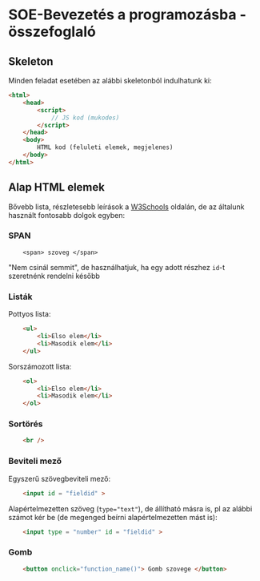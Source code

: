 # SOE-Bevezetés a programozásba - összefoglaló

## Skeleton 

Minden feladat esetében az alábbi skeletonból indulhatunk ki:

```html
<html>
    <head>
        <script>
            // JS kod (mukodes)
        </script>
    </head>
    <body>
        HTML kod (feluleti elemek, megjelenes)
    </body>
</html>
```

## Alap HTML elemek

Bővebb lista, részletesebb leírások a [W3Schools](https://www.w3schools.com/html/) oldalán, de az általunk használt fontosabb dolgok egyben:

### SPAN 
```
    <span> szoveg </span>
```
"Nem csinál semmit", de használhatjuk, ha egy adott részhez `id`-t szeretnénk rendelni később

### Listák

Pottyos lista:
```html
    <ul>
        <li>Elso elem</li>
        <li>Masodik elem</li>
    </ul>
```

Sorszámozott lista:
```html
    <ol>
        <li>Elso elem</li>
        <li>Masodik elem</li>
    </ol>
```

### Sortörés
```html
    <br />
```

### Beviteli mező
Egyszerű szövegbeviteli mező:
```html
    <input id = "fieldid" >
```

Alapértelmezetten szöveg (`type="text"`), de állítható másra is, pl az alábbi számot kér be (de megenged beírni alapértelmezetten mást is):

```html
    <input type = "number" id = "fieldid" >
```

### Gomb

```html
    <button onclick="function_name()"> Gomb szovege </button>
```
